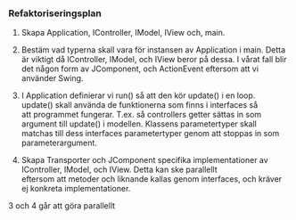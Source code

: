 ### Refaktoriseringsplan
1. Skapa Application, IController, IModel, IView och, main.
   
2. Bestäm vad typerna skall vara för instansen av Application i main. Detta är viktigt
   då IController, IModel, och IView beror på dessa. I vårat fall blir det någon form
   av JComponent, och ActionEvent eftersom att vi använder Swing.
   
3. I Application definierar vi run() så att den kör update() i en loop.\
   update() skall använda de funktionerna som finns i interfaces så\
   att programmet fungerar. T.ex. så controllers getter sättas in som argument
   till update() i modellen. Klassens parametertyper skall matchas till dess interfaces 
   parametertyper genom att stoppas in som parameterargument. 

4. Skapa Transporter och JComponent specifika implementationer 
   av IController, IModel, och IView. Detta kan ske parallellt\
   eftersom att metoder och liknande kallas genom interfaces, och kräver ej 
   konkreta implementationer.


 3 och 4 går att göra parallellt

   


